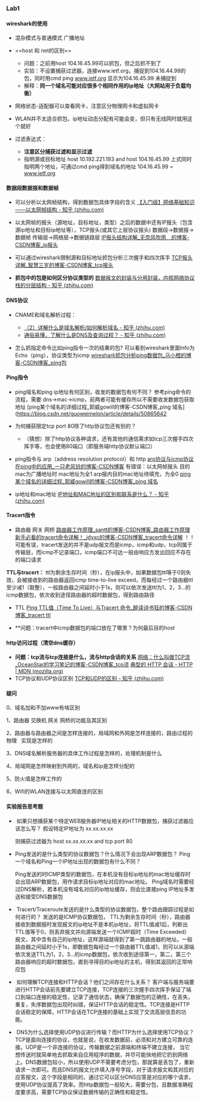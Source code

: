 ### Lab1
#### wireshark的使用
* 混杂模式与普通模式 广播地址
* ==host 和 net的区别==
	* 问题：之前用host 104.16.45.99可以抓包，但之后抓不到了
	* 实验：不设置捕获过滤器，连接www.ietf.org，捕捉到104.16.44.99的包，同时用cmd ping www.ietf.org 显示为104.16.45.99 未捕捉到
	* 解释：**同一个域名可能对应很多个相同作用的ip地址（大网站用于负载均衡）**

* 网络状态-适配器可以查看网卡，注意区分物理网卡和虚拟网卡
* WLAN并不太适合抓包，ip地址动态分配有可能会变，但只有无线网时就用这个就好
* 过滤表达式： 
	* **注意区分捕获过滤和显示过滤**
	* 指明源或目标地址 host 10.192.221.193 and host 104.16.45.99
		上式同时指明两个地址，可通过cmd ping得到域名的地址
		104.16.45.99 = www.ietf.org

#### 数据段数据报和数据帧
* 可以分析以太网帧结构，得到数据包具体字段的含义
	[【入门级】网络基础知识——以太网帧结构 - 知乎 (zhihu.com)](https://zhuanlan.zhihu.com/p/345365572#:~:text=%20%E4%BB%A5%E5%A4%AA%E7%BD%91%E4%B8%AD%E5%A4%A7%E5%A4%9A%E6%95%B0%E7%9A%84%E6%95%B0%E6%8D%AE%E5%B8%A7%E4%BD%BF%E7%94%A8%E7%9A%84%E6%98%AFEthernet%20II%E6%A0%BC%E5%BC%8F%E3%80%82,%E4%BB%A5%E5%A4%AA%E5%B8%A7%E4%B8%AD%E8%BF%98%E5%8C%85%E6%8B%AC%E6%BA%90%E5%92%8C%E7%9B%AE%E7%9A%84MAC%E5%9C%B0%E5%9D%80%EF%BC%8C%E5%88%86%E5%88%AB%E4%BB%A3%E8%A1%A8%E5%8F%91%E9%80%81%E8%80%85%E7%9A%84MAC%E5%92%8C%E6%8E%A5%E6%94%B6%E8%80%85%E7%9A%84MAC%EF%BC%8C%E6%AD%A4%E5%A4%96%E8%BF%98%E6%9C%89%E5%B8%A7%E6%A0%A1%E9%AA%8C%E5%BA%8F%E5%88%97%E5%AD%97%E6%AE%B5%EF%BC%8C%E7%94%A8%E4%BA%8E%E6%A3%80%E9%AA%8C%E4%BC%A0%E8%BE%93%E8%BF%87%E7%A8%8B%E4%B8%AD%E5%B8%A7%E7%9A%84%E5%AE%8C%E6%95%B4%E6%80%A7%E3%80%82%20%E4%BB%A5%E5%A4%AA%E7%BD%91%E5%9C%A8%E4%BA%8C%E5%B1%82%E9%93%BE%E8%B7%AF%E4%B8%8A%E9%80%9A%E8%BF%87%20MAC%E5%9C%B0%E5%9D%80%20%E6%9D%A5%E5%94%AF%E4%B8%80%E6%A0%87%E8%AF%86%E7%BD%91%E7%BB%9C%E8%AE%BE%E5%A4%87%EF%BC%8C%E5%B9%B6%E4%B8%94%E5%AE%9E%E7%8E%B0%E5%B1%80%E5%9F%9F%E7%BD%91%E4%B8%8A%E7%BD%91%E7%BB%9C%E8%AE%BE%E5%A4%87%E4%B9%8B%E9%97%B4%E7%9A%84%E9%80%9A%E4%BF%A1%E3%80%82)
* 以太网帧的报头（源地址，目标地址，类型）之后的数据中还有IP报头（包含源ip地址和目标ip地址等），TCP报头(或其它上层协议报头)
	数据段->数据报->数据帧
	传输层->网络层->数据链路层
	 [IP报头结构详解_无奈风吹雨﹏的博客-CSDN博客_ip报头](https://blog.csdn.net/qq_43706943/article/details/88753609)

* 可以通过wireshark限制源和目标地址抓包分析三次握手和四次挥手
	[TCP报头详解_智慧三岁的博客-CSDN博客_tcp报头](https://blog.csdn.net/qq_47907293/article/details/106525774)

* **抓包中的包是如何区分协议类型的**
	[数据报文的封装与分用封装，内核网络协议栈的分层结构 - 知乎 (zhihu.com)](https://zhuanlan.zhihu.com/p/453389949#:~:text=%E5%88%86%E7%94%A8%EF%BC%9A%E5%BD%93%E7%9B%AE%E7%9A%84%E4%B8%BB%E6%9C%BA,%E5%8A%A0%E4%B8%8A%E7%9A%84%E6%8A%A5%E6%96%87%E9%A6%96%E9%83%A8%E3%80%82)

#### DNS协议
* CNAME和域名解析过程：
	* [（2）详解什么是域名解析/如何解析域名 - 知乎 (zhihu.com)](https://zhuanlan.zhihu.com/p/91731036)
	* [通俗易懂，了解什么是DNS及查询过程？ - 知乎 (zhihu.com)](https://zhuanlan.zhihu.com/p/436199902)


* 怎么抓指定命令比如ping指令一次的结果的包?
	可以看到wireshark里面Info为 Echo（ping），协议类型为icmp
	[wireshark抓包分析ping数据包_马小橙的博客-CSDN博客_ping包](https://blog.csdn.net/Atlas12345/article/details/104456883)

#### Ping指令
* ping域名和ping ip地址有何区别，收发的数据包有何不同？
	参考ping命令的流程，需要 dns->mac->icmp，前两者可能有缓存所以不需要收发数据包获取地址
	[ping某个域名的详细过程_郭威gowill的博客-CSDN博客_ping 域名](https://blog.csdn.net/guoweimelon/article/details/50865642

* 为何捕获限定tcp port 80除了http协议包还有别的？
	* （猜想）除了http协议各种请求，还有其他的通信需求如tcp三次握手四次挥手等，也会使用80端口（即服务端http协议默认端口）

* ping指令与 arp（address resolution protocol）和 http
	[arp协议与icmp协议在ping中的应用_一只老风铃的博客-CSDN博客](https://blog.csdn.net/qq_33369979/article/details/108803266#:~:text=%E9%82%A3%E4%B9%88PING%E5%91%BD%E4%BB%A4%E5%85%B7%E4%BD%93%E5%A6%82%E4%BD%95%E6%89%A7%E8%A1%8C%EF%BC%9A%20%E4%BB%A5%E5%90%8C%E4%B8%80%E5%B1%80%E5%9F%9F%E7%BD%91%E5%86%85host1%20%3D%3E,host2%20%E4%B8%BA%E4%BE%8B%EF%BC%9A%20%E9%A6%96%E5%85%88host1%E6%9F%A5%E8%AF%A2%E8%87%AA%E5%B7%B1%E6%98%AF%E5%90%A6%E6%9C%89host2%E7%9A%84ip-mac%E5%9C%B0%E5%9D%80%E6%98%A0%E5%B0%84%E7%BC%93%E5%AD%98%EF%BC%8C%E8%8B%A5%E6%9C%89%EF%BC%8C%E7%BB%93%E6%9D%9F%20%E8%8B%A5%E6%B2%A1%E6%9C%89%EF%BC%8C%E9%82%A3%E4%B9%88%E5%AF%B9%E5%A4%96%E5%B9%BF%E6%92%ADARP%E8%AF%B7%E6%B1%82%EF%BC%8C%E8%AF%B7%E6%B1%82%E5%8C%85%E5%A1%AB%E5%85%85%E8%87%AA%E8%BA%AB%E7%9A%84IP%E5%9C%B0%E5%9D%80%E3%80%81MAC%E5%9C%B0%E5%9D%80%E3%80%81%E4%BB%A5%E5%8F%8A%E7%9B%AE%E6%A0%87%E7%9A%84IP%E5%9C%B0%E5%9D%80%2CMAC%E5%9C%B0%E5%9D%80%E5%A1%AB%E5%85%8500%3A00%3A00%3A00%3A00%3A00)
	有错误：以太网帧报头 目的mac为广播地址时 mac地址为全1 
	arp报内目的mac地址待填充，为全0
	[ping某个域名的详细过程_郭威gowill的博客-CSDN博客_ping 域名](https://blog.csdn.net/guoweimelon/article/details/50865642)
* ip地址和mac地址
	[IP地址和MAC地址的区别和联系是什么？ - 知乎 (zhihu.com)](https://www.zhihu.com/question/49335649)

#### **Tracert指令**
* 路由器 网关 网桥
[路由器工作原理_santt的博客-CSDN博客_路由器工作原理](https://blog.csdn.net/santtde/article/details/86765506)
[新手必看的tracert命令详解！_jdyxc的博客-CSDN博客_tracert命令详解](https://blog.csdn.net/jdyxc/article/details/106849120)
！！可能有误，tracert发送的并不是udp报文而是icmp，icmp和udp，tcp同属于传输层，而icmp不记录端口，icmp端口不可达一般由响应方发出回应不存在的端口请求

**TTL与tracert：** ttl为剩余生存时间（秒），在ip报头中，如果数据包ttl等于0则失效，会被接收到的路由器返回icmp time-to-live exceed，而每经过一个路由器ttl至少减1（取整），一般路由器之间延时小于1s，则可以依次发送ttl为1，2，3...的icmp数据包，依次收到途径路由器的超时数据包，得到路由路径

* TTL [Ping TTL值（Time To Live）与Tracert 命令_醉读诗书狂的博客-CSDN博客_tracert ttl](https://blog.csdn.net/qq_40478273/article/details/105239763)

* **问题：tracert中icmp数据包的端口放在了哪里？为何最后目的host
	

#### http访问过程（清空dns缓存）
* **问题：tcp流与tcp连接是什么，流与http会话的关系**
[网络：什么叫做TCP流_OceanStar的学习笔记的博客-CSDN博客_tcp流](https://blog.csdn.net/zhizhengguan/article/details/123372398)
[典型的 HTTP 会话 - HTTP | MDN (mozilla.org)](https://developer.mozilla.org/zh-CN/docs/Web/HTTP/Session#:~:text=%E5%85%B8%E5%9E%8B%E7%9A%84%20HTTP%20%E4%BC%9A%E8%AF%9D%201%20%E5%BB%BA%E7%AB%8B%E8%BF%9E%E6%8E%A5%20%E5%9C%A8%E5%AE%A2%E6%88%B7%E7%AB%AF%20-%20%E6%9C%8D%E5%8A%A1%E5%99%A8%E5%8D%8F%E8%AE%AE%E4%B8%AD%EF%BC%8C%E8%BF%9E%E6%8E%A5%E6%98%AF%E7%94%B1%E5%AE%A2%E6%88%B7%E7%AB%AF%E5%8F%91%E8%B5%B7%E5%BB%BA%E7%AB%8B%E7%9A%84%E3%80%82,3%20%E6%9C%8D%E5%8A%A1%E5%99%A8%E5%93%8D%E5%BA%94%E7%BB%93%E6%9E%84%20%E5%BD%93%E6%94%B6%E5%88%B0%E7%94%A8%E6%88%B7%E4%BB%A3%E7%90%86%E5%8F%91%E9%80%81%E7%9A%84%E8%AF%B7%E6%B1%82%E5%90%8E%EF%BC%8CWeb%20%E6%9C%8D%E5%8A%A1%E5%99%A8%E5%B0%B1%E4%BC%9A%E5%A4%84%E7%90%86%E5%AE%83%EF%BC%8C%E5%B9%B6%E6%9C%80%E7%BB%88%E9%80%81%E5%9B%9E%E4%B8%80%E4%B8%AA%E5%93%8D%E5%BA%94%E3%80%82%20%E4%B8%8E%E5%AE%A2%E6%88%B7%E7%AB%AF%E8%AF%B7%E6%B1%82%E5%BE%88%E7%B1%BB%E4%BC%BC%EF%BC%8C%E6%9C%8D%E5%8A%A1%E5%99%A8%E5%93%8D%E5%BA%94%E7%94%B1%E4%B8%80%E7%B3%BB%E5%88%97%E6%96%87%E6%9C%AC%E6%8C%87%E4%BB%A4%E7%BB%84%E6%88%90%EF%BC%8C%E5%B9%B6%E4%BD%BF%E7%94%A8%20CRLF%20%E5%88%86%E9%9A%94%EF%BC%8C%E5%AE%83%E4%BB%AC%E8%A2%AB%E5%88%92%E5%88%86%E4%B8%BA%E4%B8%89%E4%B8%AA%E4%B8%8D%E5%90%8C%E7%9A%84%E5%9D%97%EF%BC%9A%20)
* TCP协议和UDP协议区别
[TCP和UDP的区别 - 知乎 (zhihu.com)](https://zhuanlan.zhihu.com/p/24860273)

#### 疑问
0、域名加和不加www有啥区别

1、路由器 交换机 网关 网桥的功能及其区别

2、路由器与路由器之间是怎样连接的，局域网和外网是怎样连接的，路由过程的物理   实现是怎样的

3、DNS域名解析服务器的具体工作过程是怎样的，处理机制是什么

4、局域网是怎样映射到外网的，域名和ip是怎样分配的

5、防火墙是怎样工作的

6、Wifi的WLAN连接与以太网直连的区别


#### 实验报告思考题
*  如果只想捕获某个特定WEB服务器IP地址相关的HTTP数据包，捕获过滤器应该怎么写？
	假设特定IP地址为 xx.xx.xx.xx
	
	则捕获过滤器为 host xx.xx.xx.xx and tcp port 80

* Ping发送的是什么类型的协议数据包？什么情况下会出现ARP数据包？ Ping一个域名和Ping一个IP地址出现的数据包有什么不同？
	
	Ping发送的时ICMP类型的数据包，在本机没有目标ip地址的mac地址缓存时会出现ARP数据包，用作请求目标ip地址对应的mac地址。
	Ping域名时需要经过DNS解析，若本机没有域名对应的ip地址缓存，则会比直接ping IP地址多发送和接受DNS数据包

*  Tracert/Traceroute发送的是什么类型的协议数据包，整个路由跟踪过程是如何进行的？
	发送的是ICMP协议数据包， TTL为剩余生存时间（秒），路由器接收到数据报时发现报文的ip地址不是本机ip地址，将TTL值减1后，判断出TTL值等于0，则丢弃报文并向源端发送一个ICMP超时（Time Exceeded）报文，其中含有自己的ip地址，这样源端就得到了第一跳路由器的地址。一般路由器之间延时小于1s，即数据包每经过一个路由器TTL值减1，则可以从源端依次发送TTL为1，2，3...的icmp数据包，依次收到途径第一，第二，第三个路由器响应的超时数据包，直到寻得目的ip地址的主机，得到其返回的正常响应包

*  如何理解TCP连接和HTTP会话？他们之间存在什么关系？
	客户端与服务端要进行HTTP会话前先要建立TCP连接，TCP连接的三次握手四次挥手保证了端口到端口连接的稳定性，记录了通信状态，确保了数据包的正确性，在丢失，重复，失序数据包出现时纠错，保证HTTP会话的稳定性。TCP连接是HTTP会话稳定的保障，HTTP会话在TCP连接的基础上实现了交流高层信息的功能。

*  DNS为什么选择使用UDP协议进行传输？而HTTP为什么选择使用TCP协议？
	TCP是面向连接的协议，也就是说，在收发数据前，必须和对方建立可靠的连接。UDP是一个非连接的协议，传输数据之前源端和终端不建立连接， 当它想传送时就简单地去抓取来自应用程序的数据，并尽可能快地把它扔到网络上。DNS数据包较小，所以使用UDP不需要考虑分包，那就算是丢包了，重新请求一次即可。而且DNS的报文允许填入序号字段，对于请求报文和其对应的应答报文，这个字段是相同的，通过它可以区分DNS应答是对应的哪个请求，使用UDP协议提高了效率。而http数据包一般较大，需要分包，且数据准确程度要求高，需要TCP协议保证数据传输的正确性和稳定性。